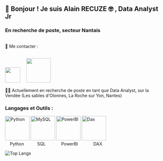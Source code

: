 ## 👋 Bonjour ! Je suis Alain RECUZE :nerd_face: , Data Analyst Jr
### En recherche de poste, secteur Nantais

<br>
👀 Me contacter :
<br> <br>

<a href="mailto:alain.recuze@gmail.com" target="_blank"> <img src="https://cdn2.iconfinder.com/data/icons/social-icons-33/128/Google-256.png" style="width:50px; height:50px; object-fit: cover;" ></a>     <a href="https://www.linkedin.com/in/arecuze/" target="_blank"> <img src="https://cdn2.iconfinder.com/data/icons/social-media-and-payment/64/-15-256.png" style="width:80px; height:80px; object-fit: cover;" >
  </a>
  

👩‍💻 Actuellement en recherche de poste en tant que Data Analyst, sur la Vendée (Les sables d'Olonnes, La Roche sur Yon, Nantes)

### Langages et Outils : 

<img src="https://cdn3.iconfinder.com/data/icons/logos-and-brands-adobe/512/267_Python-256.png" alt="Python" style="width:80px; height:80px; object-fit: cover; "> <img src="https://cdn3.iconfinder.com/data/icons/file-extension-11/512/sql-file-extension-format-digital-256.png" alt="MySQL" style="width:80px; height:80px; object-fit: cover; "> <img src="https://cdn3.iconfinder.com/data/icons/business-intelligence-color/64/reporting-tools-business-graph-software-analyze-data-256.png" alt="PowerBI" style="width:80px; height:80px; object-fit: cover; ">  <img src="https://huyza.gallerycdn.vsassets.io/extensions/huyza/dax-language/0.0.2/1628621363691/Microsoft.VisualStudio.Services.Icons.Default" alt="Dax" style="width:80px; height:80px; object-fit: cover; ">
<br>
    Python           SQL               PowerBI               DAX
<br>

![Top Langs](https://github-readme-stats.vercel.app/api/top-langs/?username=el-alish&layout=compact)

<!---
El-alish/El-alish is a ✨ special ✨ repository because its `README.md` (this file) appears on your GitHub profile.
You can click the Preview link to take a look at your changes.
--->
